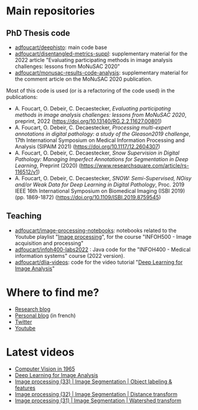 # Main repositories

## PhD Thesis code

* [adfoucart/deephisto](https://github.com/adfoucart/deephisto): main code base
* [adfoucart/disentangled-metrics-suppl](https://github.com/adfoucart/disentangled-metrics-suppl): supplementary material for the 2022 article "Evaluating participating methods in image analysis challenges: lessons from MoNuSAC 2020"
* [adfoucart/monusac-results-code-analysis](https://github.com/adfoucart/monusac-results-code-analysis): supplementary material for the comment article on the MoNuSAC 2020 publication.

Most of this code is used (or is a refactoring of the code used) in the publications:

* A. Foucart, O. Debeir, C. Decaestecker, *Evaluating participating methods in image analysis challenges: lessons from MoNuSAC 2020*, preprint, 2022 (https://doi.org/10.13140/RG.2.2.11627.00801)
* A. Foucart, O. Debeir, C. Decaestecker, *Processing multi-expert annotations in digital pathology: a study of the Gleason2019 challenge*, 17th International Symposium on Medical Information Processing and Analysis (SIPAIM 2021) (https://doi.org/10.1117/12.2604307)
* A. Foucart, O. Debeir, C. Decaestecker, *Snow Supervision in Digital Pathology: Managing Imperfect Annotations for Segmentation in Deep Learning*, Preprint (2020) (https://www.researchsquare.com/article/rs-116512/v1)
* A. Foucart, O. Debeir, C. Decaestecker, *SNOW: Semi-Supervised, NOisy and/or Weak Data for Deep Learning in Digital Pathology*, Proc. 2019 IEEE 16th International Symposium on Biomedical Imaging (ISBI 2019) (pp. 1869-1872) (https://doi.org/10.1109/ISBI.2019.8759545)


## Teaching

* [adfoucart/image-processing-notebooks](https://github.com/adfoucart/image-processing-notebooks): notebooks related to the Youtube playlist "[Image processing](https://www.youtube.com/playlist?list=PLI3XOM9BWLSW6vTPxc9ZfSABS31o7HMub)", for the course "INFOH500 - Image acquisition and processing"
* [adfoucart/infoh400-labs2022](https://github.com/adfoucart/infoh400-labs2022) : Java code for the "INFOH400 - Medical information systems" course (2022 version).
* [adfoucart/dlia-videos](https://github.com/adfoucart/dlia-videos): code for the video tutorial "[Deep Learning for Image Analysis](https://www.youtube.com/watch?v=pykWxW8gim0)"

# Where to find me?

* [Research blog](https://research.adfoucart.be)
* [Personal blog](https://adfoucart.be/blog) (in french)
* [Twitter](https://twitter.com/adfoucart)
* [Youtube](https://www.youtube.com/channel/UCbBZNHYHOte25t8o2aHZRPg)

# Latest videos
<!-- YT-LIST:START -->
- [Computer Vision in 1965](https://www.youtube.com/watch?v=_LWX6JGBPIY)
- [Deep Learning for Image Analysis](https://www.youtube.com/watch?v=pykWxW8gim0)
- [Image processing &lpar;33&rpar; | Image Segmentation | Object labeling &amp; features](https://www.youtube.com/watch?v=7bOH4E7c8gU)
- [Image processing &lpar;32&rpar; | Image Segmentation | Distance transform](https://www.youtube.com/watch?v=s1eABOdNnVg)
- [Image processing &lpar;31&rpar; | Image Segmentation | Watershed transform](https://www.youtube.com/watch?v=GuVp7dlzEKE)
<!-- YT-LIST:END -->
